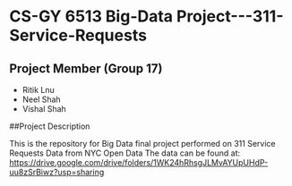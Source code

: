# CS-GY 6513 Big-Data Project---311-Service-Requests
## Project Member (Group 17)
* Ritik Lnu
* Neel Shah
* Vishal Shah

##Project Description


This is the repository for Big Data final project performed on 311 Service Requests Data from NYC Open Data
The data can be found at:
https://drive.google.com/drive/folders/1WK24hRhsgJLMvAYUpUHdP-uu8zSrBiwz?usp=sharing


